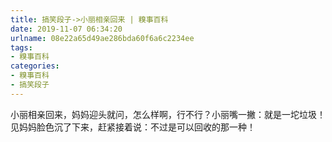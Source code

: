 ```yaml
---
title: 搞笑段子->小丽相亲回来 | 糗事百科
date: 2019-11-07 06:34:20
urlname: 08e22a65d49ae286bda60f6a6c2234ee
tags: 
- 糗事百科
categories:
- 糗事百科
- 搞笑段子
---
```

小丽相亲回来，妈妈迎头就问，怎么样啊，行不行？小丽嘴一撇：就是一坨垃圾！见妈妈脸色沉了下来，赶紧接着说：不过是可以回收的那一种！


